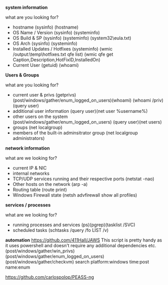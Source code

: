 **system information**

what are you looking for?

- hostname (sysinfo) (hostname)
- OS Name / Version (sysinfo) (systeminfo)
- OS Build & SP (sysinfo) (systeminfo) (system32\eula.txt)
- OS Arch (sysinfo) (systeminfo)
- Installed Updates / Hotfixes (systeminfo) (wmic /output:\temp\hotfixes.txt qfe list) (wmic qfe get Caption,Description,HotFixID,InstalledOn)
- Current User (getuid) (whoami)

 **Users & Groups**

 what are you looking for?
- current user & privs (getprivs)(post/windows/gather/enum_logged_on_users)(whoami) (whoami /priv)(query user)
- additional user information (query user)(net user %username%)
- other users on the system (post/windows/gather/enum_logged_on_users) (query user)(net users)
- groups (net localgroup)
- members of the built-in adminsitrator group (net localgroup administrators)

**network information**

what are we looking for?

- current IP & NIC
- internal networks
- TCP/UDP services running and their respective ports (netstat -nao)
- Other hosts on the network (arp -a)
- Routing table (route print)
- Windows Firewall state (netsh advfirewall show all profiles)

**services / processes**

what are we looking for?

- running processes and services (ps)(pgrep)(tasklist /SVC)
- scheduled tasks (schtasks /query /fo LIST /v)

**automation**
https://github.com/411Hall/JAWS
This script is pretty handy as it uses powershell and doesn't require any additional dependencies etc. 
(post/windows/gather/win_privs) (post/windows/gather/enum_logged_on_users) (post/windows/gather/checkvm) 
search platform:windows time:post name:enum  

https://github.com/carlospolop/PEASS-ng
